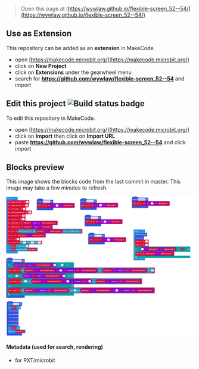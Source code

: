 
> Open this page at [https://wywlaw.github.io/flexible-screen_52--54/](https://wywlaw.github.io/flexible-screen_52--54/)

## Use as Extension

This repository can be added as an **extension** in MakeCode.

* open [https://makecode.microbit.org/](https://makecode.microbit.org/)
* click on **New Project**
* click on **Extensions** under the gearwheel menu
* search for **https://github.com/wywlaw/flexible-screen_52--54** and import

## Edit this project ![Build status badge](https://github.com/wywlaw/flexible-screen_52--54/workflows/MakeCode/badge.svg)

To edit this repository in MakeCode.

* open [https://makecode.microbit.org/](https://makecode.microbit.org/)
* click on **Import** then click on **Import URL**
* paste **https://github.com/wywlaw/flexible-screen_52--54** and click import

## Blocks preview

This image shows the blocks code from the last commit in master.
This image may take a few minutes to refresh.

![A rendered view of the blocks](https://github.com/wywlaw/flexible-screen_52--54/raw/master/.github/makecode/blocks.png)

#### Metadata (used for search, rendering)

* for PXT/microbit
<script src="https://makecode.com/gh-pages-embed.js"></script><script>makeCodeRender("{{ site.makecode.home_url }}", "{{ site.github.owner_name }}/{{ site.github.repository_name }}");</script>
